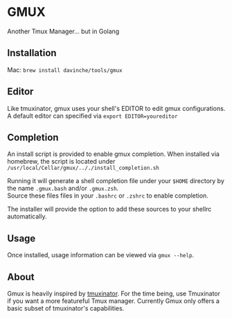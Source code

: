 # GMUX
Another Tmux Manager... but in Golang

## Installation

Mac: `brew install davinche/tools/gmux`

## Editor

Like tmuxinator, gmux uses your shell's EDITOR to edit gmux configurations.  
A default editor can specified via `export EDITOR=youreditor`

## Completion

An install script is provided to enable gmux completion. When installed via homebrew, the script is located under `/usr/local/Cellar/gmux/.././install_completion.sh`

Running it will generate a shell completion file under your `$HOME` directory by the name `.gmux.bash` and/or `.gmux.zsh`.  
Source these files files in your `.bashrc` or `.zshrc` to enable completion.

The installer will provide the option to add these sources to your shellrc automatically.

## Usage

Once installed, usage information can be viewed via `gmux --help`.

## About

Gmux is heavily inspired by [tmuxinator][tmuxinator]. For the time being, use Tmuxinator if you want a more featureful Tmux manager. Currently Gmux only offers a basic subset of tmuxinator's capabilities.

[tmuxinator]: https://github.com/tmuxinator/tmuxinator
